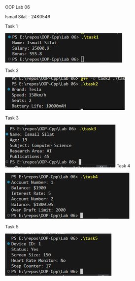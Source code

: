 OOP Lab 06

Ismail Silat - 24K0546

Task 1

![](./images/image4.png)

Task 2

![](./images/image3.png)

Task 3

![](./images/image1.png)
Task 4

![](./images/image5.png)

Task 5

![](./images/image2.png)
